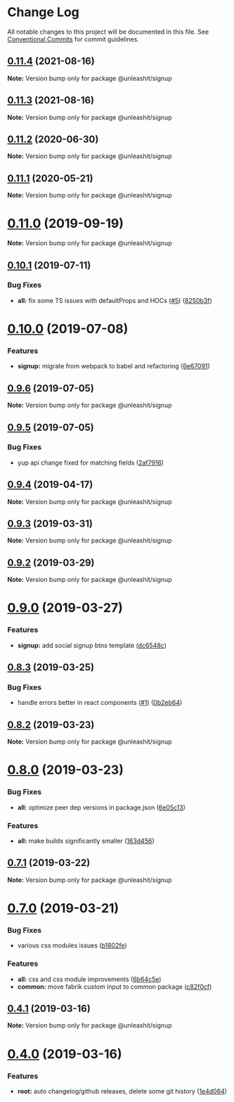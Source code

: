 # Change Log

All notable changes to this project will be documented in this file.
See [Conventional Commits](https://conventionalcommits.org) for commit guidelines.

## [0.11.4](https://github.com/unleashit/npm-library/compare/@unleashit/signup@0.11.3...@unleashit/signup@0.11.4) (2021-08-16)

**Note:** Version bump only for package @unleashit/signup





## [0.11.3](https://github.com/unleashit/npm-library/compare/@unleashit/signup@0.11.2...@unleashit/signup@0.11.3) (2021-08-16)

**Note:** Version bump only for package @unleashit/signup





## [0.11.2](https://github.com/unleashit/npm-library/compare/@unleashit/signup@0.11.1...@unleashit/signup@0.11.2) (2020-06-30)

**Note:** Version bump only for package @unleashit/signup





## [0.11.1](https://github.com/unleashit/npm-library/compare/@unleashit/signup@0.11.0...@unleashit/signup@0.11.1) (2020-05-21)

**Note:** Version bump only for package @unleashit/signup





# [0.11.0](https://github.com/unleashit/npm-library/compare/@unleashit/signup@0.10.2...@unleashit/signup@0.11.0) (2019-09-19)

**Note:** Version bump only for package @unleashit/signup





## [0.10.1](https://github.com/unleashit/npm-library/compare/@unleashit/signup@0.10.0...@unleashit/signup@0.10.1) (2019-07-11)


### Bug Fixes

* **all:** fix some TS issues with defaultProps and HOCs ([#5](https://github.com/unleashit/npm-library/issues/5)) ([8250b3f](https://github.com/unleashit/npm-library/commit/8250b3f))





# [0.10.0](https://github.com/unleashit/npm-library/compare/@unleashit/signup@0.9.6...@unleashit/signup@0.10.0) (2019-07-08)


### Features

* **signup:** migrate from webpack to babel and refactoring ([6e67091](https://github.com/unleashit/npm-library/commit/6e67091))





## [0.9.6](https://github.com/unleashit/npm-library/compare/@unleashit/signup@0.9.5...@unleashit/signup@0.9.6) (2019-07-05)

**Note:** Version bump only for package @unleashit/signup





## [0.9.5](https://github.com/unleashit/npm-library/compare/@unleashit/signup@0.9.4...@unleashit/signup@0.9.5) (2019-07-05)


### Bug Fixes

* yup api change fixed for matching fields ([2af7916](https://github.com/unleashit/npm-library/commit/2af7916))





## [0.9.4](https://github.com/unleashit/npm-library/compare/@unleashit/signup@0.9.3...@unleashit/signup@0.9.4) (2019-04-17)

**Note:** Version bump only for package @unleashit/signup





## [0.9.3](https://github.com/unleashit/npm-library/compare/@unleashit/signup@0.9.2...@unleashit/signup@0.9.3) (2019-03-31)

**Note:** Version bump only for package @unleashit/signup





## [0.9.2](https://github.com/unleashit/npm-library/compare/@unleashit/signup@0.9.0...@unleashit/signup@0.9.2) (2019-03-29)

**Note:** Version bump only for package @unleashit/signup





# [0.9.0](https://github.com/unleashit/npm-library/compare/@unleashit/signup@0.8.3...@unleashit/signup@0.9.0) (2019-03-27)


### Features

* **signup:** add social signup btns template ([dc6548c](https://github.com/unleashit/npm-library/commit/dc6548c))





## [0.8.3](https://github.com/unleashit/npm-library/compare/@unleashit/signup@0.8.2...@unleashit/signup@0.8.3) (2019-03-25)


### Bug Fixes

* handle errors better in react components ([#1](https://github.com/unleashit/npm-library/issues/1)) ([0b2eb64](https://github.com/unleashit/npm-library/commit/0b2eb64))





## [0.8.2](https://github.com/unleashit/npm-library/compare/@unleashit/signup@0.8.0...@unleashit/signup@0.8.2) (2019-03-23)

**Note:** Version bump only for package @unleashit/signup





# [0.8.0](https://github.com/unleashit/npm-library/compare/@unleashit/signup@0.7.1...@unleashit/signup@0.8.0) (2019-03-23)


### Bug Fixes

* **all:** optimize peer dep versions in package.json ([6e05c13](https://github.com/unleashit/npm-library/commit/6e05c13))


### Features

* **all:** make builds significantly smaller ([163d456](https://github.com/unleashit/npm-library/commit/163d456))





## [0.7.1](https://github.com/unleashit/npm-library/compare/@unleashit/signup@0.7.0...@unleashit/signup@0.7.1) (2019-03-22)

**Note:** Version bump only for package @unleashit/signup





# [0.7.0](https://github.com/unleashit/npm-library/compare/@unleashit/signup@0.4.1...@unleashit/signup@0.7.0) (2019-03-21)


### Bug Fixes

* various css modules issues ([b1802fe](https://github.com/unleashit/npm-library/commit/b1802fe))


### Features

* **all:** css and css module improvements ([6b64c5e](https://github.com/unleashit/npm-library/commit/6b64c5e))
* **common:** move fabrik custom input to common package ([c82f0cf](https://github.com/unleashit/npm-library/commit/c82f0cf))





## [0.4.1](https://github.com/unleashit/npm-library/compare/@unleashit/signup@0.4.0...@unleashit/signup@0.4.1) (2019-03-16)

**Note:** Version bump only for package @unleashit/signup





# [0.4.0](https://github.com/unleashit/npm-library/compare/@unleashit/signup@0.1.3...@unleashit/signup@0.4.0) (2019-03-16)


### Features

* **root:** auto changelog/github releases, delete some git history ([1e4d064](https://github.com/unleashit/npm-library/commit/1e4d064))
